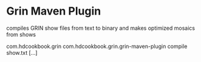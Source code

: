 # Grin Maven Plugin

compiles GRIN show files from text to binary and makes optimized mosaics from shows

  <build>
    <plugins>
      <plugin>
        <groupId>com.hdcookbook.grin</groupId>
        <artifactId>com.hdcookbook.grin.grin-maven-plugin</artifactId>
        <executions>
          <execution>
            <goals>
              <goal>compile</goal>
            </goals>
            <configuration>
              <showFiles>
                <showFile>show.txt</showFile>
              </showFiles>
            </configuration>
          </execution>
        </executions>
      </plugin>
      [...]
    </plugins>
  </build>
